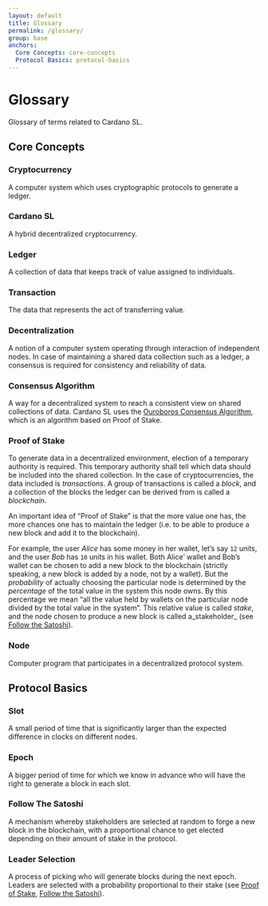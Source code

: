 ```yaml
---
layout: default
title: Glossary
permalink: /glossary/
group: base
anchors:
  Core Concepts: core-concepts
  Protocol Basics: protocol-basics
---
```


[//]: # (Reviewed at 60033350e60408fc79f202491e6985b3b47acd90)

# Glossary

Glossary of terms related to Cardano SL.

## Core Concepts

### Cryptocurrency

A computer system which uses cryptographic protocols to generate a ledger.

### Cardano SL

A hybrid decentralized cryptocurrency.

### Ledger

A collection of data that keeps track of value assigned to individuals.

### Transaction

The data that represents the act of transferring value.

### Decentralization

A notion of a computer system operating through interaction of independent
nodes. In case of maintaining a shared data collection such as a ledger, a
consensus is required for consistency and reliability of data.

### Consensus Algorithm

A way for a decentralized system to reach a consistent view on shared
collections of data. Cardano SL uses the [Ouroboros Consensus
Algorithm](/cardano/proof-of-stake/), which is an algorithm based on Proof of
Stake.

### Proof of Stake

To generate data in a decentralized environment, election of a temporary
authority is required. This temporary authority shall tell which data should be
included into the shared collection. In the case of cryptocurrencies, the data
included is *transactions*. A group of transactions is called a *block*, and a
collection of the blocks the ledger can be derived from is called a
*blockchain*.

An important idea of “Proof of Stake” is that the more value one has, the more
chances one has to maintain the ledger (i.e. to be able to produce a new block
and add it to the blockchain).

For example, the user *Alice* has some money in her wallet, let’s say `12`
units, and the user *Bob* has `10` units in his wallet. Both Alice’ wallet and
Bob’s wallet can be chosen to add a new block to the blockchain (strictly
speaking, a new block is added by a node, not by a wallet). But the
*probability* of actually choosing the particular node is determined by the
*percentage* of the total value in the system this node owns. By this percentage
we mean “all the value held by wallets on the particular node divided by the
total value in the system”. This relative value is called *stake*, and the node
chosen to produce a new block is called a\_stakeholder\_ (see [Follow the
Satoshi](#follow-the-satoshi)).

### Node

Computer program that participates in a decentralized protocol system.

## Protocol Basics

### Slot

A small period of time that is significantly larger than the expected difference
in clocks on different nodes.

### Epoch

A bigger period of time for which we know in advance who will have the right to
generate a block in each slot.

### Follow The Satoshi

A mechanism whereby stakeholders are selected at random to forge a new block in
the blockchain, with a proportional chance to get elected depending on their
amount of stake in the protocol.

### Leader Selection

A process of picking who will generate blocks during the next epoch. Leaders are
selected with a probability proportional to their stake (see [Proof of
Stake](#proof-of-stake), [Follow the Satoshi](#follow-the-satoshi)).
